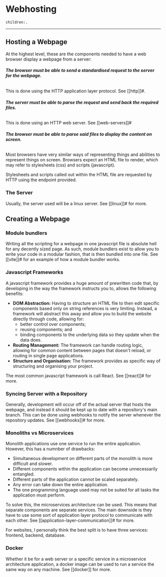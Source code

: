 # Webhosting
```query
children:.
```
---

## Hosting a Webpage
At the highest level, these are the components needed to have a web browser display a webpage from a server:

###### **The browser must be able to send a standardised request to the server for the webpage.**
This is done using the HTTP application layer protocol. See [[http]]#.

###### **The server must be able to parse the request and send back the required files.**
This is done using an HTTP web server. See [[web-servers]]#

###### **The browser must be able to parse said files to display the content on screen.**
Most browsers have very similar ways of representing things and abilities to represent things on screen. Browsers expect an HTML file to render, which may refer to stylesheets (css) and scripts (javascript).

Stylesheets and scripts called out within the HTML file are requested by HTTP using the endpoint provided.

### The Server
Usually, the server used will be a linux server. See [[linux]]# for more.

## Creating a Webpage
### Module bundlers
Writing all the scripting for a webpage in one javascript file is absolute hell for any decently sized page. As such, module bundlers exist to allow you to write your code in a modular fashion, that is then bundled into one file. See [[vite]]# for an example of how a module bundler works.

### Javascript Frameworks
A javascript framework provides a huge amount of prewritten code that, by developing in the way the framework instructs you to, allows the following benefits:

* **DOM Abstraction:** Having to structure an HTML file to then edit specific components based only on string references is very limiting. Instead, a framework will abstract this away and allow you to build the website directly through code, allowing for: 
    * better control over components;
    * reusing components; and
    * binding components to the underlying data so they update when the data does.
* **Routing Management:** The framework can handle routing logic, allowing for common content between pages that doesn't reload, or routing in single page applications.
* **Structure and Organisation:** The framework provides as specific way of structuring and organising your project.

The most common javascript framework is call React. See [[react]]# for more.

### Syncing Server with a Repository
Generally, development will occur off of the actual server that hosts the webpage, and instead it should be kept up to date with a repository's main branch. This can be done using webhooks to notify the server whenever the repository updates. See [[webhooks]]# for more.

### Monoliths vs Microservices
Monolith applications use one service to run the entire application. However, this has a numnber of drawbacks:
* Simultaneous development on different parts of the monolith is more difficult and slower.
* Different components within the application can become unnecessarily entangled.
* Different parts of the application cannot be scaled separately.
* Any error can take down the entire application.
* The one programming language used may not be suited for all tasks the application must perform.

To solve this, the microservices architecture can be used. This means that separate components are separate services. The main downside is they have to use some sort of application layer protocol to communicate with each other. See [[application-layer-communication]]# for more.

For websites, I personally think the best split is to have three services: frontend, backend, database.

### Docker
Whether it be for a web server or a specific service in a microservice architecture application, a docker image can be used to run a service the same way on any machine. See [[docker]] for more.
